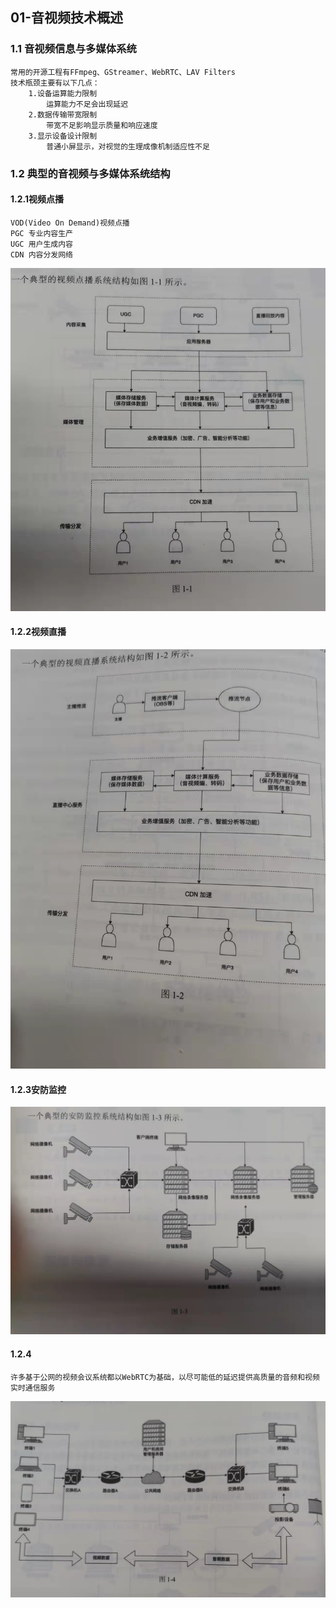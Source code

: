 ## 01-音视频技术概述
### 1.1 音视频信息与多媒体系统
    常用的开源工程有FFmpeg、GStreamer、WebRTC、LAV Filters
    技术瓶颈主要有以下几点：
        1.设备运算能力限制
            运算能力不足会出现延迟
        2.数据传输带宽限制
            带宽不足影响显示质量和响应速度
        3.显示设备设计限制
            普通小屏显示，对视觉的生理成像机制适应性不足
### 1.2 典型的音视频与多媒体系统结构
#### 1.2.1视频点播
    VOD(Video On Demand)视频点播
    PGC 专业内容生产
    UGC 用户生成内容
    CDN 内容分发网络

<img src="pic1.jpg" alt="pic1.jpg"/>

#### 1.2.2视频直播
<img src="pic2.jpg" alt="pic2.jpg"/>

#### 1.2.3安防监控
<img src="pic3.jpg" alt="pic3.jpg"/>

#### 1.2.4
    许多基于公网的视频会议系统都以WebRTC为基础，以尽可能低的延迟提供高质量的音频和视频实时通信服务
<img src="pic4.jpg" alt="pic4.jpg"/>
 